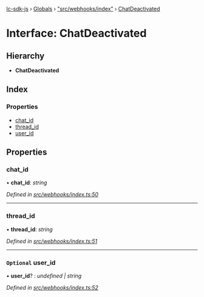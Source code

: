 [lc-sdk-js](../README.md) › [Globals](../globals.md) › ["src/webhooks/index"](../modules/_src_webhooks_index_.md) › [ChatDeactivated](_src_webhooks_index_.chatdeactivated.md)

# Interface: ChatDeactivated

## Hierarchy

* **ChatDeactivated**

## Index

### Properties

* [chat_id](_src_webhooks_index_.chatdeactivated.md#chat_id)
* [thread_id](_src_webhooks_index_.chatdeactivated.md#thread_id)
* [user_id](_src_webhooks_index_.chatdeactivated.md#optional-user_id)

## Properties

###  chat_id

• **chat_id**: *string*

*Defined in [src/webhooks/index.ts:50](https://github.com/livechat/lc-sdk-js/blob/5281c0a/src/webhooks/index.ts#L50)*

___

###  thread_id

• **thread_id**: *string*

*Defined in [src/webhooks/index.ts:51](https://github.com/livechat/lc-sdk-js/blob/5281c0a/src/webhooks/index.ts#L51)*

___

### `Optional` user_id

• **user_id**? : *undefined | string*

*Defined in [src/webhooks/index.ts:52](https://github.com/livechat/lc-sdk-js/blob/5281c0a/src/webhooks/index.ts#L52)*
